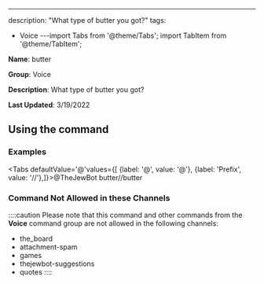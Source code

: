 ---
description: "What type of butter you got?"
tags:
  - Voice
---import Tabs from '@theme/Tabs';
import TabItem from '@theme/TabItem';

**Name**: butter

**Group**: Voice

**Description**: What type of butter you got?

**Last Updated**: 3/19/2022

## Using the command

### Examples
<Tabs defaultValue='@'values={[ {label: '@', value: '@'}, {label: 'Prefix', value: '//'},]}><TabItem value='@'>@TheJewBot butter</TabItem><TabItem value='//'>//butter</TabItem></Tabs>

### Command Not Allowed in these Channels
::::caution Please note that this command and other commands from the **Voice** command group are not allowed in the following channels:
- the_board
- attachment-spam
- games
- thejewbot-suggestions
- quotes
::::